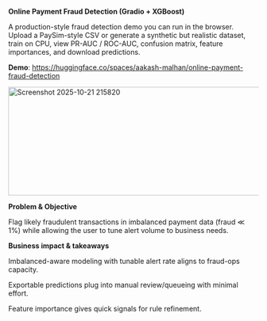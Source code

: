 **Online Payment Fraud Detection (Gradio + XGBoost)**

A production-style fraud detection demo you can run in the browser. Upload a PaySim-style CSV or generate a synthetic but realistic dataset, train on CPU, view PR-AUC / ROC-AUC, confusion matrix, feature importances, and download predictions.

**Demo**: https://huggingface.co/spaces/aakash-malhan/online-payment-fraud-detection

<img width="572" height="219" alt="Screenshot 2025-10-21 215820" src="https://github.com/user-attachments/assets/71501753-a9e0-4f22-8658-502554ff3c70" />


**Problem & Objective**

Flag likely fraudulent transactions in imbalanced payment data (fraud ≪ 1%) while allowing the user to tune alert volume to business needs.

**Business impact & takeaways**

Imbalanced-aware modeling with tunable alert rate aligns to fraud-ops capacity.

Exportable predictions plug into manual review/queueing with minimal effort.

Feature importance gives quick signals for rule refinement.

